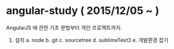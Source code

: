 # angular-study ( 2015/12/05 ~ )

AngularJS 에 관한 기초 문법부터 개인 프로젝트까지.

1. 설치 
	a. node
	b. git
	c. sourcetree
	d. sublimeText3
	e. 개발환경 잡기

